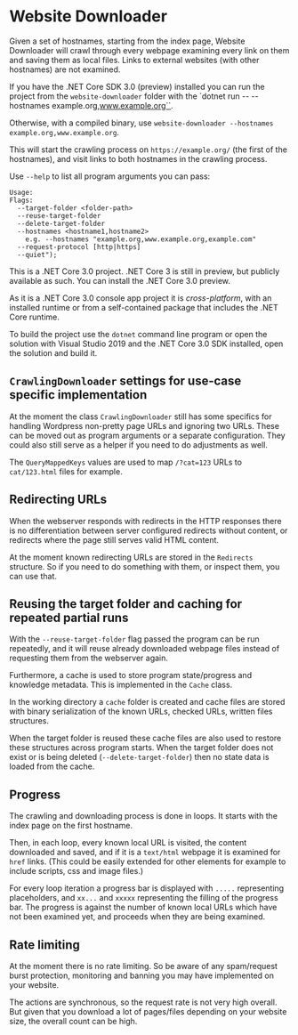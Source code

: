 # Website Downloader

Given a set of hostnames, starting from the index page, Website Downloader will crawl through every webpage examining every link on them and saving them as local files. Links to external websites (with other hostnames) are not examined.

If you have the .NET Core SDK 3.0 (preview) installed you can run the project from the `website-downloader` folder with the `dotnet run -- --hostnames example.org,www.example.org``.

Otherwise, with a compiled binary, use `website-downloader --hostnames example.org,www.example.org`.

This will start the crawling process on `https://example.org/` (the first of the hostnames), and visit links to both hostnames in the crawling process.

Use `--help` to list all program arguments you can pass:

```
Usage:
Flags:
  --target-folder <folder-path>
  --reuse-target-folder
  --delete-target-folder
  --hostnames <hostname1,hostname2>
    e.g. --hostnames "example.org,www.example.org,example.com"
  --request-protocol [http|https]
  --quiet");
```

This is a .NET Core 3.0 project. .NET Core 3 is still in preview, but publicly available as such. You can install the .NET Core 3.0 preview.

As it is a .NET Core 3.0 console app project it is *cross-platform*, with an installed runtime or from a self-contained package that includes the .NET Core runtime.

To build the project use the `dotnet` command line program or open the solution with Visual Studio 2019 and the .NET Core 3.0 SDK installed, open the solution and build it.

## `CrawlingDownloader` settings for use-case specific implementation

At the moment the class `CrawlingDownloader` still has some specifics for handling Wordpress non-pretty page URLs and ignoring two URLs. These can be moved out as program arguments or a separate configuration. They could also still serve as a helper if you need to do adjustments as well.

The `QueryMappedKeys` values are used to map `/?cat=123` URLs to `cat/123.html` files for example.

## Redirecting URLs

When the webserver responds with redirects in the HTTP responses there is no differentiation between server configured redirects without content, or redirects where the page still serves valid HTML content.

At the moment known redirecting URLs are stored in the `Redirects` structure. So if you need to do something with them, or inspect them, you can use that.

## Reusing the target folder and caching for repeated partial runs

With the `--reuse-target-folder` flag passed the program can be run repeatedly, and it will reuse already downloaded webpage files instead of requesting them from the webserver again.

Furthermore, a cache is used to store program state/progress and knowledge metadata. This is implemented in the `Cache` class.

In the working directory a `cache` folder is created and cache files are stored with binary serialization of the known URLs, checked URLs, written files structures.

When the target folder is reused these cache files are also used to restore these structures across program starts. When the target folder does not exist or is being deleted (`--delete-target-folder`) then no state data is loaded from the cache.

## Progress

The crawling and downloading process is done in loops. It starts with the index page on the first hostname.

Then, in each loop, every known local URL is visited, the content downloaded and saved, and if it is a `text/html` webpage it is examined for `href` links. (This could be easily extended for other elements for example to include scripts, css and image files.)

For every loop iteration a progress bar is displayed with `.....` representing placeholders, and `xx...` and `xxxxx` representing the filling of the progress bar. The progress is against the number of known local URLs which have not been examined yet, and proceeds when they are being examined.

## Rate limiting

At the moment there is no rate limiting. So be aware of any spam/request burst protection, monitoring and banning you may have implemented on your website.

The actions are synchronous, so the request rate is not very high overall. But given that you download a lot of pages/files depending on your website size, the overall count can be high.
